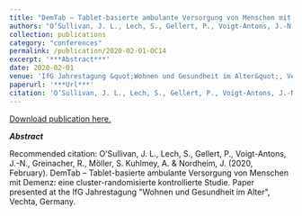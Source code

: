 ```yaml
---
title: "DemTab – Tablet-basierte ambulante Versorgung von Menschen mit Demenz: eine cluster-randomisierte kontrollierte Studie"
authors: "O’Sullivan, J. L., Lech, S., Gellert, P., Voigt-Antons, J.-N., Greinacher, R., Möller, S. Kuhlmey, A. & Nordheim, J."
collection: publications
category: "conferences"
permalink: /publication/2020-02-01-OC14
excerpt: '***Abstract***'
date: 2020-02-01
venue: 'IfG Jahrestagung &quot;Wohnen und Gesundheit im Alter&quot;, Vechta, Germany.'
paperurl: '***Url***'
citation: 'O’Sullivan, J. L., Lech, S., Gellert, P., Voigt-Antons, J.-N., Greinacher, R., Möller, S. Kuhlmey, A. &amp; Nordheim, J. (2020, February). DemTab – Tablet-basierte ambulante Versorgung von Menschen mit Demenz: eine cluster-randomisierte kontrollierte Studie. Paper presented at the IfG Jahrestagung &quot;Wohnen und Gesundheit im Alter&quot;, Vechta, Germany.'
---
```


<a href='***Url***'>Download publication here.</a>

***Abstract***

Recommended citation: O’Sullivan, J. L., Lech, S., Gellert, P., Voigt-Antons, J.-N., Greinacher, R., Möller, S. Kuhlmey, A. & Nordheim, J. (2020, February). DemTab – Tablet-basierte ambulante Versorgung von Menschen mit Demenz: eine cluster-randomisierte kontrollierte Studie. Paper presented at the IfG Jahrestagung "Wohnen und Gesundheit im Alter", Vechta, Germany.